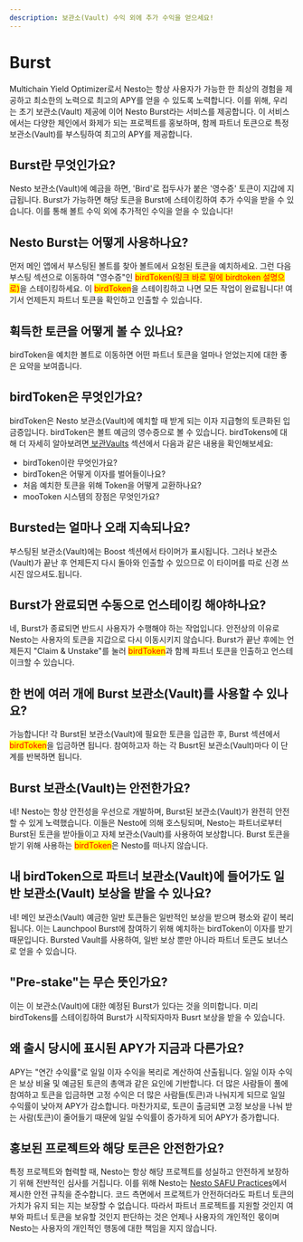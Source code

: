 ```yaml
---
description: 보관소(Vault) 수익 외에 추가 수익을 얻으세요!
---
```


# Burst

Multichain Yield Optimizer로서 Nesto는 항상 사용자가 가능한 한 최상의 경험을 제공하고 최소한의 노력으로 최고의 APY를 얻을 수 있도록 노력합니다. 이를 위해, 우리는 초기 보관소(Vault) 제공에 이어 Nesto Burst라는 서비스를 제공합니다. 이 서비스에서는 다양한 체인에서 화제가 되는 프로젝트를 홍보하며, 함께 파트너 토큰으로 특정 보관소(Vault)를 부스팅하여 최고의 APY를 제공합니다.

## Burst란 무엇인가요?

Nesto 보관소(Vault)에 예금을 하면, 'Bird'로 접두사가 붙은 '영수증' 토큰이 지갑에 지급됩니다. Burst가 가능하면 해당 토큰을 Burst에 스테이킹하여 추가 수익을 받을 수 있습니다. 이를 통해 볼트 수익 외에 추가적인 수익을 얻을 수 있습니다!

## Nesto Burst는 어떻게 사용하나요?

먼저 메인 앱에서 부스팅된 볼트를 찾아 볼트에서 요청된 토큰을 예치하세요. 그런 다음 부스팅 섹션으로 이동하여 "영수증"인 <mark style="color:red;">birdToken(링크 바로 밑에 birdtoken 설명으로)</mark>을 스테이킹하세요. 이 <mark style="color:red;">birdToken</mark>을 스테이킹하고 나면 모든 작업이 완료됩니다! 여기서 언제든지 파트너 토큰을 확인하고 인출할 수 있습니다.

## 휙득한 토큰을 어떻게 볼 수 있나요?

birdToken을 예치한 볼트로 이동하면 어떤 파트너 토큰을 얼마나 얻었는지에 대한 좋은 요약을 보여줍니다.

## birdToken은 무엇인가요?

birdToken은 Nesto 보관소(Vault)에 예치할 때 받게 되는 이자 지급형의 토큰화된 입금증입니다. birdToken은 볼트 예금의 영수증으로 볼 수 있습니다. birdTokens에 대해 더 자세히 알아보려면[ 보관Vaults](vaults.md) 섹션에서 다음과 같은 내용을 확인해보세요:

* birdToken이란 무엇인가요?
* birdToken은 어떻게 이자를 벌어들이나요?
* 처음 예치한 토큰을 위해 Token을 어떻게 교환하나요?
* mooToken 시스템의 장점은 무엇인가요?

## Bursted는 얼마나 오래 지속되나요?

부스팅된 보관소(Vault)에는 Boost 섹션에서 타이머가 표시됩니다. 그러나 보관소(Vault)가 끝난 후 언제든지 다시 돌아와 인출할 수 있으므로 이 타이머를 따로 신경 쓰시진 않으셔도.됩니다.

## Burst가 완료되면 수동으로 언스테이킹 해야하나요?

네, Burst가 종료되면 반드시 사용자가 수행해야 하는 작업입니다. 안전상의 이유로 Nesto는 사용자의 토큰을 지갑으로 다시 이동시키지 않습니다. Burst가 끝난 후에는 언제든지 "Claim & Unstake"를 눌러 <mark style="color:red;">birdToken</mark>과 함께 파트너 토큰을 인출하고 언스테이크할 수 있습니다.

## 한 번에 여러 개에 Burst 보관소(Vault)를 사용할 수 있나요?

가능합니다! 각 Burst된 보관소(Vault)에 필요한 토큰을 입금한 후, Burst 섹션에서 <mark style="color:red;">birdToken</mark>을 입금하면 됩니다. 참여하고자 하는 각 Busrt된 보관소(Vault)마다 이 단계를 반복하면 됩니다.

## Burst 보관소(Vault)는 안전한가요?

네! Nesto는 항상 안전성을 우선으로 개발하며, Burst된 보관소(Vault)가 완전히 안전할 수 있게 노력했습니다. 이들은 Nesto에 의해 호스팅되며, Nesto는 파트너로부터 Burst된 토큰을 받아들이고 자체 보관소(Vault)를 사용하여 보상합니다. Burst 토큰을 받기 위해 사용하는 <mark style="color:red;">birdToken</mark>은 Nesto를 떠나지 않습니다.

## 내 birdToken으로 파트너 보관소(Vault)에 들어가도 일반 보관소(Vault) 보상을 받을 수 있나요?

네! 메인 보관소(Vault) 예금한 일반 토큰들은 일반적인 보상을 받으며 평소와 같이 복리됩니다. 이는 Launchpool Burst에 참여하기 위해 예치하는 birdToken이 이자를 받기 때문입니다. Bursted Vault를 사용하여, 일반 보상 뿐만 아니라 파트너 토큰도 보너스로 얻을 수 있습니다.

## "Pre-stake"는 무슨 뜻인가요?

이는 이 보관소(Vault)에 대한 예정된 Burst가 있다는 것을 의미합니다. 미리 birdTokens를 스테이킹하여 Burst가 시작되자마자 Busrt 보상을 받을 수 있습니다.

## 왜 출시 당시에 표시된 APY가 지금과 다른가요?

APY는 "연간 수익률"로 일일 이자 수익을 복리로 계산하여 산출됩니다. 일일 이자 수익은 보상 비율 및 예금된 토큰의 총액과 같은 요인에 기반합니다. 더 많은 사람들이 풀에 참여하고 토큰을 입금하면 고정 수익은 더 많은 사람들(토큰)과 나눠지게 되므로 일일 수익률이 낮아져 APY가 감소합니다. 마찬가지로, 토큰이 출금되면 고정 보상을 나눠 받는 사람(토큰)이 줄어들기 때문에 일일 수익률이 증가하게 되어 APY가 증가합니다.

## 홍보된 프로젝트와 해당 토큰은 안전한가요?

특정 프로젝트와 협력할 때, Nesto는 항상 해당 프로젝트를 성실하고 안전하게 보장하기 위해 전반적인 심사를 거칩니다. 이를 위해 Nesto는 [Nesto SAFU Practices](../nesto-safu/nesto-amfu.md)에서 제시한 안전 규칙을 준수합니다. 코드 측면에서 프로젝트가 안전하더라도 파트너 토큰의 가치가 유지 되는 지는 보장할 수 없습니다. 따라서 파트너 프로젝트를 지원할 것인지 여부와 파트너 토큰을 보유할 것인지 판단하는 것은 언제나 사용자의 개인적인 몫이며 Nesto는 사용자의 개인적인 행동에 대한 책임을 지지 않습니다.

